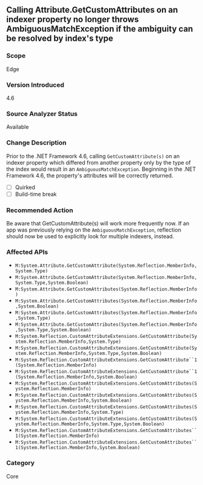 ## Calling Attribute.GetCustomAttributes on an indexer property no longer throws AmbiguousMatchException if the ambiguity can be resolved by index's type

### Scope
Edge

### Version Introduced
4.6

### Source Analyzer Status
Available

### Change Description
Prior to the .NET Framework 4.6, calling `GetCustomAttribute(s)` on an indexer property which differed from another property only by the type of the index would result in an `AmbiguousMatchException`. Beginning in the .NET Framework 4.6, the property's attributes will be correctly returned.

- [ ] Quirked
- [ ] Build-time break

### Recommended Action
Be aware that GetCustomAttribute(s) will work more frequently now. If an app was previously relying on the `AmbiguousMatchException`, reflection should now be used to explicitly look for multiple indexers, instead.

### Affected APIs
* `M:System.Attribute.GetCustomAttribute(System.Reflection.MemberInfo,System.Type)`
* `M:System.Attribute.GetCustomAttribute(System.Reflection.MemberInfo,System.Type,System.Boolean)`
* `M:System.Attribute.GetCustomAttributes(System.Reflection.MemberInfo)`
* `M:System.Attribute.GetCustomAttributes(System.Reflection.MemberInfo,System.Boolean)`
* `M:System.Attribute.GetCustomAttributes(System.Reflection.MemberInfo,System.Type)`
* `M:System.Attribute.GetCustomAttributes(System.Reflection.MemberInfo,System.Type,System.Boolean)`
* `M:System.Reflection.CustomAttributeExtensions.GetCustomAttribute(System.Reflection.MemberInfo,System.Type)`
* `M:System.Reflection.CustomAttributeExtensions.GetCustomAttribute(System.Reflection.MemberInfo,System.Type,System.Boolean)`
* `M:System.Reflection.CustomAttributeExtensions.GetCustomAttribute``1(System.Reflection.MemberInfo)`
* `M:System.Reflection.CustomAttributeExtensions.GetCustomAttribute``1(System.Reflection.MemberInfo,System.Boolean)`
* `M:System.Reflection.CustomAttributeExtensions.GetCustomAttributes(System.Reflection.MemberInfo)`
* `M:System.Reflection.CustomAttributeExtensions.GetCustomAttributes(System.Reflection.MemberInfo,System.Boolean)`
* `M:System.Reflection.CustomAttributeExtensions.GetCustomAttributes(System.Reflection.MemberInfo,System.Type)`
* `M:System.Reflection.CustomAttributeExtensions.GetCustomAttributes(System.Reflection.MemberInfo,System.Type,System.Boolean)`
* `M:System.Reflection.CustomAttributeExtensions.GetCustomAttributes``1(System.Reflection.MemberInfo)`
* `M:System.Reflection.CustomAttributeExtensions.GetCustomAttributes``1(System.Reflection.MemberInfo,System.Boolean)`

### Category
Core

<!-- breaking change id: 112 -->

